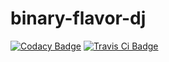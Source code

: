 # binary-flavor-dj
[![Codacy Badge](https://api.codacy.com/project/badge/Grade/9bb08263672e42798987e51960bdaed7)](https://www.codacy.com/app/byunjuneseok/Binary-Flavor-DJ?utm_source=github.com&amp;utm_medium=referral&amp;utm_content=byunjuneseok/Binary-Flavor-DJ&amp;utm_campaign=Badge_Grade)
[![Travis Ci Badge](https://travis-ci.org/byunjuneseok/Binary-Flavor-DJ.svg?branch=master)](https://travis-ci.org/byunjuneseok/Binary-Flavor-DJ/branches)